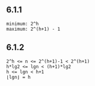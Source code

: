 ## 6.1.1
```
minimum: 2^h
maximum: 2^(h+1) - 1
```

## 6.1.2
```
2^h <= n <= 2^(h+1)-1 < 2^(h+1)
h*lg2 <= lgn < (h+1)*lg2
h <= lgn < h+1
⌊lgn⌋ = h 
```